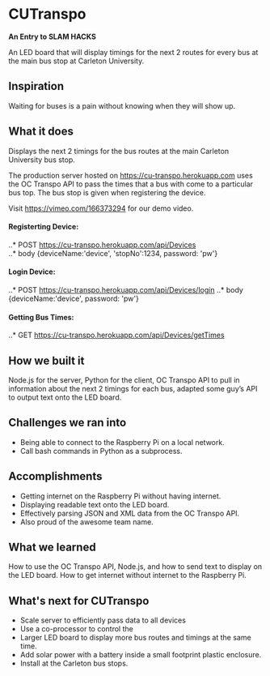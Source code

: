 # CUTranspo
**An Entry to SLAM HACKS**

An LED board that will display timings for the next 2 routes for every bus at the main bus stop at Carleton University.

## Inspiration
Waiting for buses is a pain without knowing when they will show up.

## What it does
Displays the next 2 timings for the bus routes at the main Carleton University bus stop.

The production server hosted on https://cu-transpo.herokuapp.com uses the OC Transpo API to pass the times that a bus with come to a particular bus top. The bus stop is given when registering the device.

Visit https://vimeo.com/166373294 for our demo video.

#### Registerting Device:
 ..* POST https://cu-transpo.herokuapp.com/api/Devices  
 ..* body {deviceName:'device', 'stopNo':1234, password: 'pw'}


#### Login Device:
..* POST https://cu-transpo.herokuapp.com/api/Devices/login
..* body {deviceName:'device', password: 'pw'}

#### Getting Bus Times:
  ..* GET https://cu-transpo.herokuapp.com/api/Devices/getTimes

## How we built it
Node.js for the server, Python for the client, OC Transpo API to pull in information about the next 2 timings for each bus, adapted some guy’s API to output text onto the LED board.

## Challenges we ran into
* Being able to connect to the Raspberry Pi on a local network.
* Call bash commands in Python as a subprocess.

## Accomplishments
* Getting internet on the Raspberry Pi without having internet.
* Displaying readable text onto the LED board.
* Effectively parsing JSON and XML data from the OC Transpo API.
* Also proud of the awesome team name.

## What we learned
How to use the OC Transpo API, Node.js, and how to send text to display on the LED board. How to get internet without internet to the Raspberry Pi.

## What's next for CUTranspo
* Scale server to efficiently pass data to all devices
* Use a co-processor to control the
* Larger LED board to display more bus routes and timings at the same time.
* Add solar power with a battery inside a small footprint plastic enclosure.
* Install at the Carleton bus stops.
